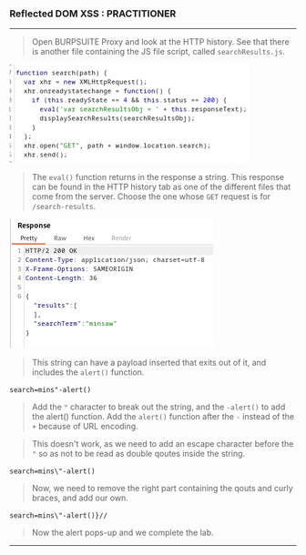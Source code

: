 
### Reflected DOM XSS : PRACTITIONER

---

> Open BURPSUITE Proxy and look at the HTTP history.
> See that there is another file containing the JS file script, called `searchResults.js`.

![eval](./screenshots/eval.png)

> The `eval()` function returns in the response a string.
> This response can be found in the HTTP history tab as one of the different files that come from the server.
> Choose the one whose `GET` request is for `/search-results`.

![response](./screenshots/response.png)

> This string can have a payload inserted that exits out of it, and includes the `alert()` function.
```
search=mins"-alert()
```
>Add the `"` character to break out the string, and the `-alert()` to add the alert() function.
>Add the `alert()` function after the `-` instead of the `+` because of URL encoding.

> This doesn't work, as we need to add an escape character before the `"` so as not to be read as double qoutes inside the string.
```
search=mins\"-alert()
```
> Now, we need to remove the right part containing the qouts and curly braces, and add our own.
```
search=mins\"-alert()}//
```

> Now the alert pops-up and we complete the lab.

---
